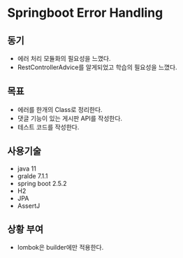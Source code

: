 # Springboot Error Handling

## 동기
- 에러 처리 모듈화의 필요성을 느꼈다.
- RestControllerAdvice를 알게되었고 학습의 필요성을 느꼈다.

## 목표
- 에러를 한개의 Class로 정리한다.
- 댓글 기능이 있는 게시판 API를 작성한다.
- 테스트 코드를 작성한다.

## 사용기술
- java 11
- gralde 7.1.1
- spring boot 2.5.2
- H2
- JPA
- AssertJ

## 상황 부여
- lombok은 builder에만 적용한다.


